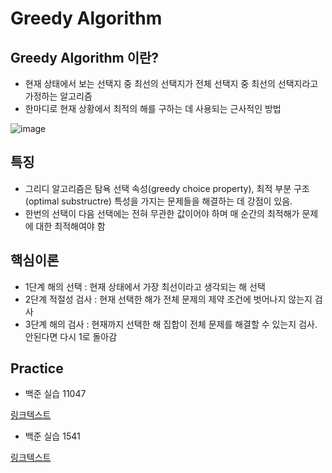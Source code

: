 # Greedy Algorithm

## Greedy Algorithm 이란?
- 현재 상태에서 보는 선택지 중 최선의 선택지가 전체 선택지 중 최선의 선택지라고 가정하는 알고리즘
- 한마디로 현재 상황에서 최적의 해를 구하는 데 사용되는 근사적인 방법

![image](https://github.com/harriet221/Teckit_I9_study/assets/148305892/8f730916-2dfb-41b6-a0e9-a4a765313a24)

## 특징
- 그리디 알고리즘은 탐욕 선택 속성(greedy choice property), 최적 부분 구조(optimal substructre) 특성을 가지는 문제들을 해결하는 데 강점이 있음.
- 한번의 선택이 다음 선택에는 전혀 무관한 값이어야 하며 매 순간의 최적해가 문제에 대한 최적해여야 함

## 핵심이론
- 1단계 해의 선택 : 현재 상태에서 가장 최선이라고 생각되는 해 선택
- 2단계 적절성 검사 : 현재 선택한 해가 전체 문제의 제약 조건에 벗어나지 않는지 검사
- 3단계 해의 검사 : 현재까지 선택한 해 집합이 전체 문제를 해결할 수 있는지 검사. 안된다면 다시 1로 돌아감

## Practice
- 백준 실습 11047

[링크텍스트](https://velog.io/@dnu05043/7cvjoyl6)

- 백준 실습 1541

[링크텍스트](https://velog.io/@dnu05043/%EB%B0%B1%EC%A4%80-Greedy-Algorithm-1541%EB%B2%88-%EB%AC%B8%EC%A0%9C)
